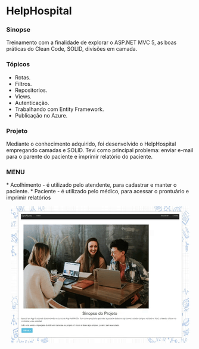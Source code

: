 # HelpHospital

### Sinopse ###
<p> 
  Treinamento com a finalidade de explorar o ASP.NET MVC 5, as boas práticas do Clean Code, SOLID, divisões em camada.
</p>

### Tópicos ###

* Rotas.
* Filtros.
* Repositorios.
* Views.
* Autenticação.
* Trabalhando com Entity Framework.
* Publicação no Azure.


### Projeto ###

<p> 
Mediante o conhecimento adquirido, foi desenvolvido o HelpHospital empregando camadas e SOLID. Tevi como principal problema: 
enviar e-mail para o parente do paciente e imprimir relatório do paciente.
</p> 

### MENU ###

<p> 
* Acolhimento - é utilizado pelo atendente, para cadastrar e manter o paciente.
* Paciente - é utilizado pelo médico, para acessar o prontuário e imprimir relatórios
</p> 


<p align="center">
  <img src="https://github.com/Jeffconexion/SysAluno/blob/main/sysProject.gif" />
</p>
